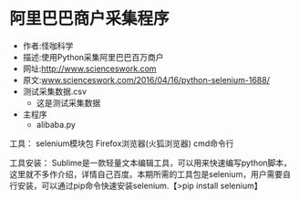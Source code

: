 # 阿里巴巴商户采集程序
- 作者:怪咖科学
- 描述:使用Python采集阿里巴巴百万商户
- 网址:http://www.scienceswork.com
- 原文:www.scienceswork.com/2016/04/16/python-selenium-1688/
- 测试采集数据.csv
   - 这是测试采集数据
- 主程序
   - alibaba.py
   
工具：
selenium模块包
Firefox浏览器(火狐浏览器)
cmd命令行

工具安装：
Sublime是一款轻量文本编辑工具，可以用来快速编写python脚本，这里就不多作介绍，详情自己百度。本期所需的工具包是selenium，用户需要自行安装，可以通过pip命令快速安装selenium.【>pip install selenium】
